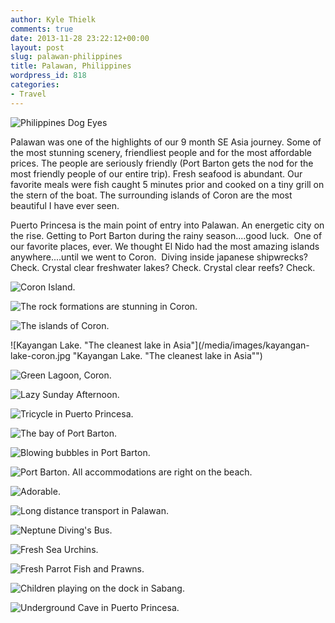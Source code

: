 ```yaml
---
author: Kyle Thielk
comments: true
date: 2013-11-28 23:22:12+00:00
layout: post
slug: palawan-philippines
title: Palawan, Philippines
wordpress_id: 818
categories:
- Travel
---
```

![](/media/images/philippines-featured.jpg "Philippines Dog Eyes")

Palawan was one of the highlights of our 9 month SE Asia journey. Some of the most stunning scenery, friendliest people and for the most affordable prices. The people are seriously friendly (Port Barton gets the nod for the most friendly people of our entire trip). Fresh seafood is abundant. Our favorite meals were fish caught 5 minutes prior and cooked on a tiny grill on the stern of the boat. The surrounding islands of Coron are the most beautiful I have ever seen.

Puerto Princesa is the main point of entry into Palawan. An energetic city on the rise. Getting to Port Barton during the rainy season....good luck.  One of our favorite places, ever. We thought El Nido had the most amazing islands anywhere....until we went to Coron.  Diving inside japanese shipwrecks? Check. Crystal clear freshwater lakes? Check. Crystal clear reefs? Check.

![Coron Island.](/media/images/coron-philippines.jpg "Coron Island.")

![The rock formations are stunning in Coron.](/media/images/rock-formations-coron.jpg "The rock formations are stunning in Coron.")

![The islands of Coron.](/media/images/coron-islands.jpg "The islands of Coron.")

![Kayangan Lake. "The cleanest lake in Asia"](/media/images/kayangan-lake-coron.jpg "Kayangan Lake. "The cleanest lake in Asia"")

![Green Lagoon, Coron.](/media/images/green-lagoon-coron.jpg "Green Lagoon, Coron.")

![Lazy Sunday Afternoon.](/media/images/sabang-lazy-dog.jpg "Lazy Sunday Afternoon.")

![Tricycle in Puerto Princesa.](/media/images/puerto-princesa-tricycle.jpg "Tricycle in Puerto Princesa.")

![The bay of Port Barton.](/media/images/port-barton-cove.jpg "The bay of Port Barton.")

![Blowing bubbles in Port Barton.](/media/images/port-barton-bubble.jpg "Blowing bubbles in Port Barton.")

![Port Barton. All accommodations are right on the beach.](/media/images/port-barton-boat.jpg "Port Barton. All accommodations are right on the beach.")

![Adorable.](/media/images/port-barton-balloon.jpg "Adorable.")

![Long distance transport in Palawan.](/media/images/palawan-bus.jpg "Long distance transport in Palawan.")

![Neptune Diving's Bus.](/media/images/neptune-diving-bus.jpg "Neptune Diving's Bus.")

![Fresh Sea Urchins.](/media/images/fresh-sea-urchins.jpg "Fresh Sea Urchins.")

![Fresh Parrot Fish and Prawns.](/media/images/fresh-parrot-fish-and-prawn.jpg "Fresh Parrot Fish and Prawns.")

![Children playing on the dock in Sabang.](/media/images/children-playing-sabang.jpg "Children playing on the dock in Sabang.")

![Underground Cave in Puerto Princesa.](/media/images/underwater-cave-palawan.jpg "Underground Cave in Puerto Princesa.")
